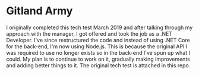 # Gitland Army

I originally completed this tech test March 2019 and after talking through my approach with the manager, I got offered and took the job as a .NET Developer. I've since restructured the code and instead of using .NET Core for the back-end, I'm now using Node.js. This is because the original API I was required to use no longer exists so in the back-end I've spun up what I could. My plan is to continue to work on it, gradually making improvements and adding better things to it. The original tech test is attached in this repo. 

